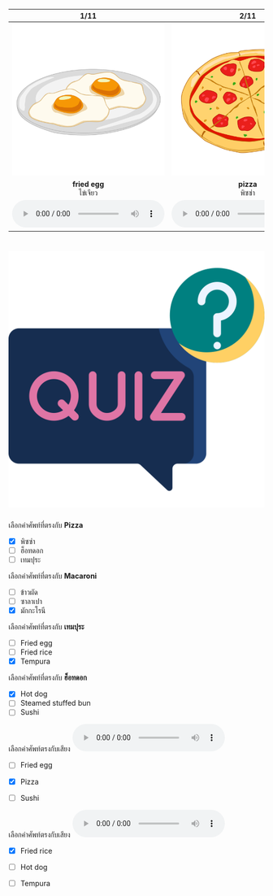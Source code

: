 <div class="carrousel">


|1/11|2/11|3/11|4/11|5/11|6/11|7/11|8/11|9/11|10/11|11/11|
| :----: | :----: | :----: | :----: | :----: | :----: | :----: | :----: | :----: | :----: | :----: |
|![](/media/img/food__fried&#x20;egg.svg)|![](/media/img/food__pizza.svg)|![](/media/img/food__hamburger.svg)|![](/media/img/food__hot&#x20;dog.svg)|![](/media/img/food__tempura.svg)|![](/media/img/food__macaroni.svg)|![](/media/img/food__fried&#x20;rice.svg)|![](/media/img/food__noodle.svg)|![](/media/img/food__spaghetti.svg)|![](/media/img/food__sushi.svg)|![](/media/img/food__steamed&#x20;stuffed&#x20;bun.svg)|
|**fried egg**<br>ไข่เจียว|**pizza**<br>พิซซ่า|**hamburger**<br>แฮมเบอร์เกอร์|**hot dog**<br>ฮ็อทดอก|**tempura**<br>เทมปุระ|**macaroni**<br>มักกะโรนี|**fried rice**<br>ข้าวผัด|**noodle**<br>ก๋วยเตี๋ยว|**spaghetti**<br>สปาเก็ตตี้|**sushi**<br>ซูชิ|**steamed stuffed bun**<br>ซาลาเปา|
|![](/media/audio/fried&#x20;egg.mp3)|![](/media/audio/pizza.mp3)|![](/media/audio/hamburger.mp3)|![](/media/audio/hot&#x20;dog.mp3)|![](/media/audio/tempura.mp3)|![](/media/audio/macaroni.mp3)|![](/media/audio/fried&#x20;rice.mp3)|![](/media/audio/noodle.mp3)|![](/media/audio/spaghetti.mp3)|![](/media/audio/sushi.mp3)|![](/media/audio/steamed&#x20;stuffed&#x20;bun.mp3)|

</div>



# ![icon](/media/icons/quiz.svg) 


 เลือกคำศัพท์ที่ตรงกับ **Pizza**
 - [x] พิซซ่า
 - [ ] ฮ็อทดอก
 - [ ] เทมปุระ

 เลือกคำศัพท์ที่ตรงกับ **Macaroni**
 - [ ] ข้าวผัด
 - [ ] ซาลาเปา
 - [x] มักกะโรนี

 เลือกคำศัพท์ที่ตรงกับ **เทมปุระ**
 - [ ] Fried egg
 - [ ] Fried rice
 - [x] Tempura

 เลือกคำศัพท์ที่ตรงกับ **ฮ็อทดอก**
 - [x] Hot dog
 - [ ] Steamed stuffed bun
 - [ ] Sushi

เลือกคำศัพท์ตรงกับเสียง ![](/media/audio/pizza.mp3) 
 - [ ] Fried egg
 - [x] Pizza
 - [ ] Sushi


เลือกคำศัพท์ตรงกับเสียง ![](/media/audio/fried&#x20;rice.mp3) 
 - [x] Fried rice
 - [ ] Hot dog
 - [ ] Tempura

